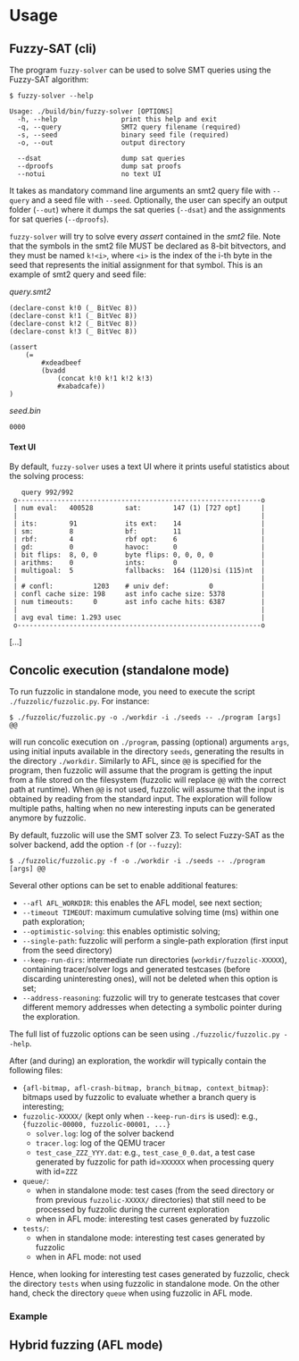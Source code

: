 # Usage

## Fuzzy-SAT (cli)

The program `fuzzy-solver` can be used to solve SMT queries using the Fuzzy-SAT algorithm:

```
$ fuzzy-solver --help

Usage: ./build/bin/fuzzy-solver [OPTIONS]
  -h, --help                print this help and exit
  -q, --query               SMT2 query filename (required)
  -s, --seed                binary seed file (required)
  -o, --out                 output directory

  --dsat                    dump sat queries
  --dproofs                 dump sat proofs
  --notui                   no text UI
```

It takes as mandatory command line arguments an smt2 query file with `--query` and a seed file with `--seed`. Optionally, the user can specify an output folder (`--out`) where it dumps the sat queries (`--dsat`) and the assignments for sat queries (`--dproofs`).

`fuzzy-solver` will try to solve every _assert_ contained in the _smt2_ file.
Note that the symbols in the smt2 file MUST be declared as 8-bit bitvectors, and they must be named `k!<i>`, where `<i>` is the index of the i-th byte in the seed that represents the initial assignment for that symbol. This is an example of smt2 query and seed file:

_query.smt2_
``` smt2
(declare-const k!0 (_ BitVec 8))
(declare-const k!1 (_ BitVec 8))
(declare-const k!2 (_ BitVec 8))
(declare-const k!3 (_ BitVec 8))

(assert 
    (= 
        #xdeadbeef 
        (bvadd 
            (concat k!0 k!1 k!2 k!3)
            #xabadcafe))
)
```

_seed.bin_
```
0000
```

#### Text UI

By default, `fuzzy-solver` uses a text UI where it prints useful statistics about the solving process:
```
   query 992/992
 o-------------------------------------------------------------o
 | num eval:   400528        sat:        147 (1) [727 opt]     |
 |                                                             |
 | its:        91            its ext:    14                    |
 | sm:         8             bf:         11                    |
 | rbf:        4             rbf opt:    6                     |
 | gd:         0             havoc:      0                     |
 | bit flips:  8, 0, 0       byte flips: 0, 0, 0, 0            |
 | arithms:    0             ints:       0                     |
 | multigoal:  5             fallbacks:  164 (1120)si (115)nt  |
 |                                                             |
 | # confl:          1203    # univ def:          0            |
 | confl cache size: 198     ast info cache size: 5378         |
 | num timeouts:     0       ast info cache hits: 6387         |
 |                                                             |
 | avg eval time: 1.293 usec                                   |
 o-------------------------------------------------------------o
```

[...]

## Concolic execution (standalone mode)

To run fuzzolic in standalone mode, you need to execute the script `./fuzzolic/fuzzolic.py`. For instance:
```
$ ./fuzzolic/fuzzolic.py -o ./workdir -i ./seeds -- ./program [args] @@
```
will run concolic execution on `./program`, passing (optional) arguments `args`, using initial inputs available in the directory `seeds`, generating the results in the directory `./workdir`. Similarly to AFL, since `@@` is specified for the program, then fuzzolic will assume that the program is getting the input from a file stored on the filesystem (fuzzolic will replace `@@` with the correct path at runtime). When `@@` is not used, fuzzolic will assume that the input is obtained by reading from the standard input. The exploration will follow multiple paths, halting when no new interesting inputs can be generated anymore by fuzzolic. 

By default, fuzzolic will use the SMT solver Z3. To select Fuzzy-SAT as the solver backend, add the option `-f` (or `--fuzzy`):
```
$ ./fuzzolic/fuzzolic.py -f -o ./workdir -i ./seeds -- ./program [args] @@
```
Several other options can be set to enable additional features:
 * `--afl AFL_WORKDIR`: this enables the AFL model, see next section;
 * `--timeout TIMEOUT`: maximum cumulative solving time (ms) within one path exploration;
 * `--optimistic-solving`: this enables optimistic solving;
 * `--single-path`: fuzzolic will perform a single-path exploration (first input from the seed directory)
 * `--keep-run-dirs`: intermediate run directories (`workdir/fuzzolic-XXXXX`), containing tracer/solver logs and generated testcases (before discarding uninteresting ones), will not be deleted when this option is set;
 * `--address-reasoning`: fuzzolic will try to generate testcases that cover different memory addresses when detecting a symbolic pointer during the exploration.
 
 The full list of fuzzolic options can be seen using `./fuzzolic/fuzzolic.py --help`.

After (and during) an exploration, the workdir will typically contain the following files:
* `{afl-bitmap, afl-crash-bitmap, branch_bitmap, context_bitmap}`: bitmaps used by fuzzolic to evaluate whether a branch query is interesting;
* `fuzzolic-XXXXX/` (kept only when `--keep-run-dirs` is used): e.g., `{fuzzolic-00000, fuzzolic-00001, ...}`
	* `solver.log`: log of the solver backend
	* `tracer.log`: log of the QEMU tracer
	* `test_case_ZZZ_YYY.dat`: e.g., `test_case_0_0.dat`, a test case generated by fuzzolic for path id=`XXXXXX` when processing query with id=`ZZZ`
* `queue/`: 
	* when in standalone mode: test cases (from the seed directory or from previous `fuzzolic-XXXXX/` directories) that still need to be processed by fuzzolic during the current exploration
	* when in AFL mode: interesting test cases generated by fuzzolic
* `tests/`:
	* when in standalone mode: interesting test cases generated by fuzzolic
	* when in AFL mode: not used

Hence, when looking for interesting test cases generated by fuzzolic, check the directory `tests` when using fuzzolic in standalone mode. On the other hand, check the directory `queue` when using fuzzolic in AFL mode.

### Example



## Hybrid fuzzing (AFL mode)
